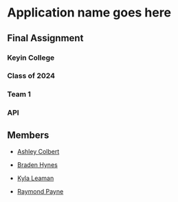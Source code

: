 # Application name goes here

## Final Assignment

### Keyin College

### Class of 2024

### Team 1

### API

## Members

- [Ashley Colbert](https://github.com/ashley-colbert)

- [Braden Hynes](https://github.com/agent-indigo)

- [Kyla Leaman](https://github.com/kylaleaman)

- [Raymond Payne](https://github.com/BestProductsAlways)
